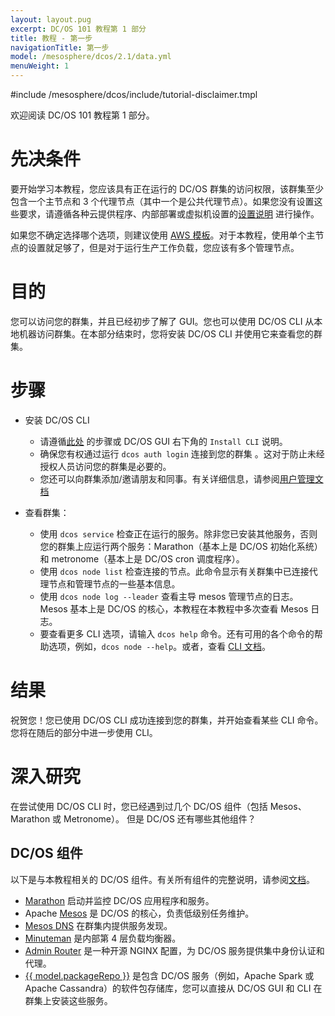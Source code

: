 ```yaml
---
layout: layout.pug
excerpt: DC/OS 101 教程第 1 部分
title: 教程 - 第一步
navigationTitle: 第一步
model: /mesosphere/dcos/2.1/data.yml
menuWeight: 1
---
```


#include /mesosphere/dcos/include/tutorial-disclaimer.tmpl

欢迎阅读 DC/OS 101 教程第 1 部分。

# 先决条件
要开始学习本教程，您应该具有正在运行的 DC/OS 群集的访问权限，该群集至少包含一个主节点和 3 个代理节点（其中一个是公共代理节点）。如果您没有设置这些要求，请遵循各种云提供程序、内部部署或虚拟机设置的[设置说明](/mesosphere/dcos/cn/latest/installing/) 进行操作。

如果您不确定选择哪个选项，则建议使用 <a href="https://downloads.dcos.io/dcos/stable/aws.html" target="_blank">AWS 模板</a>。对于本教程，使用单个主节点的设置就足够了，但是对于运行生产工作负载，您应该有多个管理节点。

# 目的
您可以访问您的群集，并且已经初步了解了 GUI。您也可以使用 DC/OS CLI 从本地机器访问群集。在本部分结束时，您将安装 DC/OS CLI 并使用它来查看您的群集。

# 步骤
  * 安装 DC/OS CLI
    * 请遵循[此处](/mesosphere/dcos/cn/latest/cli/install/) 的步骤或 DC/OS GUI 右下角的 `Install CLI` 说明。
    * 确保您有权通过运行 `dcos auth login` 连接到您的群集 。这对于防止未经授权人员访问您的群集是必要的。
    * 您还可以向群集添加/邀请朋友和同事。有关详细信息，请参阅[用户管理文档](/mesosphere/dcos/cn/2.1/security/ent/users-groups/)

  * 查看群集：
      * 使用 `dcos service` 检查正在运行的服务。除非您已安装其他服务，否则您的群集上应运行两个服务：Marathon（基本上是 DC/OS 初始化系统）和 metronome（基本上是 DC/OS cron 调度程序）。
      * 使用 `dcos node list` 检查连接的节点。此命令显示有关群集中已连接代理节点和管理节点的一些基本信息。
      * 使用 `dcos node log --leader` 查看主导 mesos 管理节点的日志。Mesos 基本上是 DC/OS 的核心，本教程在本教程中多次查看 Mesos 日志。
      * 要查看更多 CLI 选项，请输入 `dcos help` 命令。还有可用的各个命令的帮助选项，例如，`dcos node --help`。或者，查看 [CLI 文档](/mesosphere/dcos/cn/2.1/cli/)。

# 结果
祝贺您！您已使用 DC/OS CLI 成功连接到您的群集，并开始查看某些 CLI 命令。
您将在随后的部分中进一步使用 CLI。

# 深入研究
在尝试使用 DC/OS CLI 时，您已经遇到过几个 DC/OS 组件（包括 Mesos、Marathon 或 Metronome）。
但是 DC/OS 还有哪些其他组件？

## DC/OS 组件
以下是与本教程相关的 DC/OS 组件。有关所有组件的完整说明，请参阅[文档](/mesosphere/dcos/cn/2.1/overview/architecture/components/)。
* [Marathon](/mesosphere/dcos/cn/2.1/overview/architecture/components/#marathon) 启动并监控 DC/OS 应用程序和服务。
* Apache [Mesos](/mesosphere/dcos/cn/2.1/overview/architecture/components/#apache-mesos) 是 DC/OS 的核心，负责低级别任务维护。
* [Mesos DNS](/mesosphere/dcos/cn/2.1/overview/architecture/components/#mesos-dns) 在群集内提供服务发现。
* [Minuteman](/mesosphere/dcos/cn/2.1/overview/architecture/components/#minuteman) 是内部第 4 层负载均衡器。
* [Admin Router](/mesosphere/dcos/cn/2.1/overview/architecture/components/#admin-router) 是一种开源 NGINX 配置，为 DC/OS 服务提供集中身份认证和代理。
* [{{ model.packageRepo }}](/mesosphere/dcos/cn/2.1/overview/architecture/components/#dcos-package-manager) 是包含 DC/OS 服务（例如，Apache Spark 或 Apache Cassandra）的软件包存储库，您可以直接从 DC/OS GUI 和 CLI 在群集上安装这些服务。
